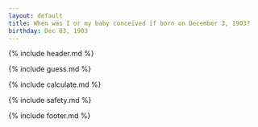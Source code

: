 ```yaml
---
layout: default
title: When was I or my baby conceived if born on December 3, 1903?
birthday: Dec 03, 1903
---
```


{% include header.md %}

{% include guess.md %}

{% include calculate.md %}

{% include safety.md %}

{% include footer.md %}



